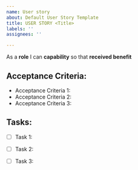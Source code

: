 ```yaml
---
name: User story
about: Default User Story Template
title: USER STORY <Title>
labels: ''
assignees: ''

---
```


As a **role** I can **capability** so that **received benefit**

  
## Acceptance Criteria:
  
  - Acceptance Criteria 1:
  - Acceptance Criteria 2:
  - Acceptance Criteria 3:
  
## Tasks:
  - [ ] Task 1:
  - [ ] Task 2:
  - [ ] Task 3:
  
  
